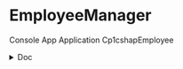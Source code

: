 # EmployeeManager
Console App Application
Cp1cshapEmployee

<details>
<summary>Doc</summary>
  
#### Diagrama UML
<img src="./doc/diagram.png" width="900" title="hover text">

</details>
